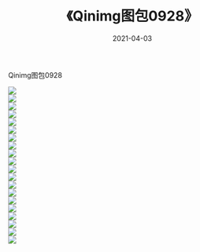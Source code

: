 ﻿---
layout: post
title:  《Qinimg图包0928》
date:   2021-04-03
img: http://imgx.orgx.ga/Qinimg图包/Qinimg图包0928/000.jpg
categories: [美女, 清纯, 唯美]
---

Qinimg图包0928

 ![](http://imgx.orgx.ga/Qinimg图包/Qinimg图包0928/001.jpg) <br>![](http://imgx.orgx.ga/Qinimg图包/Qinimg图包0928/002.jpg) <br>![](http://imgx.orgx.ga/Qinimg图包/Qinimg图包0928/003.jpg) <br>![](http://imgx.orgx.ga/Qinimg图包/Qinimg图包0928/004.jpg) <br>![](http://imgx.orgx.ga/Qinimg图包/Qinimg图包0928/005.jpg) <br>![](http://imgx.orgx.ga/Qinimg图包/Qinimg图包0928/006.jpg) <br>![](http://imgx.orgx.ga/Qinimg图包/Qinimg图包0928/007.jpg) <br>![](http://imgx.orgx.ga/Qinimg图包/Qinimg图包0928/008.jpg) <br>![](http://imgx.orgx.ga/Qinimg图包/Qinimg图包0928/009.jpg) <br>![](http://imgx.orgx.ga/Qinimg图包/Qinimg图包0928/010.jpg) <br>![](http://imgx.orgx.ga/Qinimg图包/Qinimg图包0928/011.jpg) <br>![](http://imgx.orgx.ga/Qinimg图包/Qinimg图包0928/012.jpg) <br>![](http://imgx.orgx.ga/Qinimg图包/Qinimg图包0928/013.jpg) <br>![](http://imgx.orgx.ga/Qinimg图包/Qinimg图包0928/014.jpg) <br>![](http://imgx.orgx.ga/Qinimg图包/Qinimg图包0928/015.jpg) <br>![](http://imgx.orgx.ga/Qinimg图包/Qinimg图包0928/016.jpg) <br>![](http://imgx.orgx.ga/Qinimg图包/Qinimg图包0928/017.jpg) <br>![](http://imgx.orgx.ga/Qinimg图包/Qinimg图包0928/018.jpg) <br>![](http://imgx.orgx.ga/Qinimg图包/Qinimg图包0928/019.jpg) <br>![](http://imgx.orgx.ga/Qinimg图包/Qinimg图包0928/020.jpg) <br>